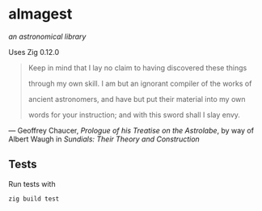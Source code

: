 # almagest
_an astronomical library_

Uses Zig 0.12.0

>Keep in mind that I lay no claim to having discovered these things
>
>through my own skill. I am but an ignorant compiler of the works of
>
>ancient astronomers, and have but put their material into my own
>
>words for your instruction; and with this sword shall I slay envy.

&mdash; Geoffrey Chaucer, _Prologue of his Treatise on the Astrolabe_, by way of Albert Waugh in _Sundials: Their Theory and Construction_

## Tests

Run tests with 

```sh
zig build test
```
